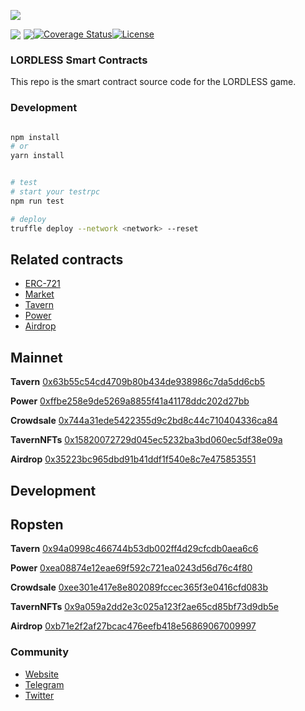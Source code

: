 [![](https://olxvlcccu.qnssl.com/blog/5zzdv.png?imageslim)](https://lordless.io)

<div style="display: flex;align-items: center;" align="left">
  <a href="https://lordless.io" target="__blank">
    <img src="https://olxvlcccu.qnssl.com/blog/l4ck6.png?imageView2/1/w/40/h/40" />
  </a>
  <a style="margin-left: 5px;" href="https://travis-ci.org/lordlessio/game-contracts">
    <img src="https://img.shields.io/travis/lordlessio/game-contracts.svg?branch=master" />
  </a>
  <a href='https://coveralls.io/github/lordlessio/game-contracts?branch=master'>
    <img src='https://coveralls.io/repos/github/lordlessio/game-contracts/badge.svg?branch=master' alt='Coverage Status' />
  </a>
  <a href='LICENSE'>
    <img src='https://img.shields.io/github/license/lordlessio/LDB-NFT.svg' alt='License' />
  </a>

</div>

### LORDLESS Smart Contracts
This repo is the smart contract source code for the LORDLESS game.

### Development
```sh

npm install 
# or
yarn install


# test
# start your testrpc
npm run test

# deploy 
truffle deploy --network <network> --reset 

```

## Related contracts

* [ERC-721](contracts/nft/TavernNFTs.sol)
* [Market](contracts/crowdsale/NFTsCrowdsale.sol)
* [Tavern](contracts/tavern/TavernBase.sol)
* [Power](contracts/tavern/Power.sol)
* [Airdrop](contracts/Airdrop/Airdrop.sol)

## Mainnet

**Tavern**
[0x63b55c54cd4709b80b434de938986c7da5dd6cb5](https://etherscan.io/address/0x63b55c54cd4709b80b434de938986c7da5dd6cb5)

**Power**
[0xffbe258e9de5269a8855f41a41178ddc202d27bb](https://etherscan.io/address/0xffbe258e9de5269a8855f41a41178ddc202d27bb)

**Crowdsale**
[0x744a31ede5422355d9c2bd8c44c710404336ca84](https://etherscan.io/address/0x744a31ede5422355d9c2bd8c44c710404336ca84)

**TavernNFTs**
[0x15820072729d045ec5232ba3bd060ec5df38e09a](https://etherscan.io/address/0x15820072729d045ec5232ba3bd060ec5df38e09a)

**Airdrop**
[0x35223bc965dbd91b41ddf1f540e8c7e475853551](https://etherscan.io/address/0x35223bc965dbd91b41ddf1f540e8c7e475853551)
## Development 

## Ropsten

**Tavern**
[0x94a0998c466744b53db002ff4d29cfcdb0aea6c6](https://ropsten.etherscan.io/address/0x94a0998c466744b53db002ff4d29cfcdb0aea6c6)

**Power**
[0xea08874e12eae69f592c721ea0243d56d76c4f80](https://ropsten.etherscan.io/address/0xea08874e12eae69f592c721ea0243d56d76c4f80)

**Crowdsale**
[0xee301e417e8e802089fccec365f3e0416cfd083b](https://ropsten.etherscan.io/address/0xee301e417e8e802089fccec365f3e0416cfd083b)

**TavernNFTs**
[0x9a059a2dd2e3c025a123f2ae65cd85bf73d9db5e](https://ropsten.etherscan.io/address/0x9a059a2dd2e3c025a123f2ae65cd85bf73d9db5e)

**Airdrop**
[0xb71e2f2af27bcac476eefb418e56869067009997](https://ropsten.etherscan.io/address/0xb71e2f2af27bcac476eefb418e56869067009997)



### Community
* [Website](https://lordless.io)
* [Telegram](https://t.me/lordlessio)
* [Twitter](https://twitter.com/lordlessio)

